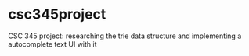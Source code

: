 # csc345project
CSC 345 project: researching the trie data structure and implementing a autocomplete text UI with it
